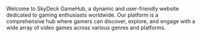 Welcome to SkyDeck GameHub, a dynamic and user-friendly website dedicated to gaming enthusiasts worldwide. Our platform is a comprehensive hub where gamers can discover, explore, and engage with a wide array of video games across various genres and platforms.